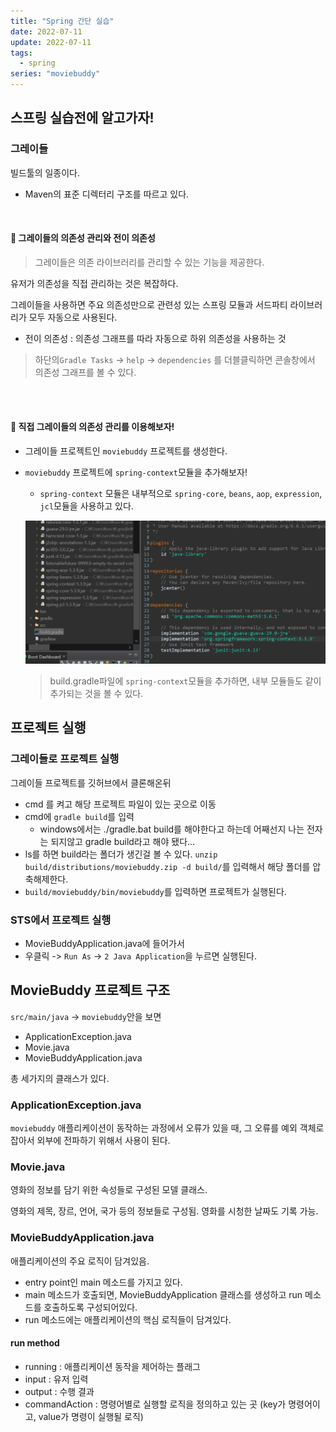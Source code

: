 ```yaml
---
title: "Spring 간단 실습"
date: 2022-07-11
update: 2022-07-11
tags:
  - spring
series: "moviebuddy"
---
```


## 스프링 실습전에 알고가자!

### 그레이들

빌드툴의 일종이다.

- Maven의 표준 디렉터리 구조를 따르고 있다.

<br/>

#### 📌 그레이들의 의존성 관리와 전이 의존성

> 그레이들은 의존 라이브러리를 관리할 수 있는 기능을 제공한다.

유저가 의존성을 직접 관리하는 것은 복잡하다.<br/>

그레이들을 사용하면 주요 의존성만으로 관련성 있는 스프링 모듈과 서드파티 라이브러리가 모두 자동으로 사용된다.<br/>

- 전이 의존성 : 의존성 그래프를 따라 자동으로 하위 의존성을 사용하는 것

> 하단의`Gradle Tasks` -> `help` -> `dependencies` 를 더블클릭하면 콘솔창에서 의존성 그래프를 볼 수 있다.

<br/><br/>

#### 📌 직접 그레이들의 의존성 관리를 이용해보자!

- 그레이들 프로젝트인 `moviebuddy` 프로젝트를 생성한다.

- `moviebuddy` 프로젝트에 `spring-context`모듈을 추가해보자!

  - `spring-context` 모듈은 내부적으로 `spring-core`, `beans`, `aop`, `expression`, `jcl`모듈을 사용하고 있다.

  ![](./spring-context.png)

  > build.gradle파일에 `spring-context`모듈을 추가하면, 내부 모듈들도 같이 추가되는 것을 볼 수 있다.

## 프로젝트 실행

### 그레이들로 프로젝트 실행

그레이들 프로젝트를 깃허브에서 클론해온뒤 <br/>

- cmd 를 켜고 해당 프로젝트 파일이 있는 곳으로 이동
- cmd에 `gradle build`를 입력
  - windows에서는 ./gradle.bat build를 해야한다고 하는데 어째선지 나는 전자는 되지않고 gradle build라고 해야 됐다...
- ls를 하면 build라는 폴더가 생긴걸 볼 수 있다. `unzip build/distributions/moviebuddy.zip -d build/`를 입력해서 해당 폴더를 압축해제한다.
- `build/moviebuddy/bin/moviebuddy`를 입력하면 프로젝트가 실행된다.

### STS에서 프로젝트 실행

- MovieBuddyApplication.java에 들어가서
- 우클릭 -> `Run As` -> `2 Java Application`을 누르면 실행된다.

## MovieBuddy 프로젝트 구조

`src/main/java` -> `moviebuddy`안을 보면

- ApplicationException.java
- Movie.java
- MovieBuddyApplication.java

총 세가지의 클래스가 있다.<br/>

### ApplicationException.java

`moviebuddy` 애플리케이션이 동작하는 과정에서 오류가 있을 때, 그 오류를 예외 객체로 잡아서 외부에 전파하기 위해서 사용이 된다.

### Movie.java

영화의 정보를 담기 위한 속성들로 구성된 모델 클래스.<br/>

영화의 제목, 장르, 언어, 국가 등의 정보들로 구성됨. 영화를 시청한 날짜도 기록 가능.

### MovieBuddyApplication.java

애플리케이션의 주요 로직이 담겨있음.<br/>

- entry point인 main 메소드를 가지고 있다.
- main 메소드가 호출되면, MovieBuddyApplication 클래스를 생성하고 run 메소드를 호출하도록 구성되어있다.
- run 메소드에는 애플리케이션의 핵심 로직들이 담겨있다.

#### run method

- running : 애플리케이션 동작을 제어하는 플래그
- input : 유저 입력
- output : 수행 결과
- commandAction : 명령어별로 실행할 로직을 정의하고 있는 곳 (key가 명령어이고, value가 명령이 실행될 로직)
